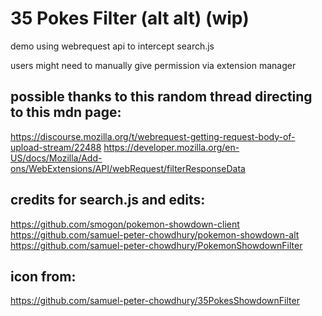 # 35 Pokes Filter (alt alt) (wip)

demo using webrequest api to intercept search.js

users might need to manually give permission via extension manager

## possible thanks to this random thread directing to this mdn page:
https://discourse.mozilla.org/t/webrequest-getting-request-body-of-upload-stream/22488
https://developer.mozilla.org/en-US/docs/Mozilla/Add-ons/WebExtensions/API/webRequest/filterResponseData

## credits for search.js and edits:
https://github.com/smogon/pokemon-showdown-client
https://github.com/samuel-peter-chowdhury/pokemon-showdown-alt
https://github.com/samuel-peter-chowdhury/PokemonShowdownFilter

## icon from:
https://github.com/samuel-peter-chowdhury/35PokesShowdownFilter